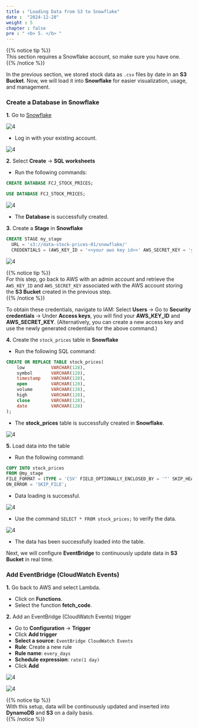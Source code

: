 ```yaml
---
title : "Loading Data from S3 to Snowflake"
date :  "2024-12-28"
weight : 5 
chapter : false
pre : " <b> 5. </b> "
---
```


{{% notice tip %}}  
This section requires a Snowflake account, so make sure you have one.  
{{% /notice %}}  

In the previous section, we stored stock data as `.csv` files by date in an **S3 Bucket**. Now, we will load it into **Snowflake** for easier visualization, usage, and management.  

### Create a Database in Snowflake  

**1.** Go to [Snowflake](https://app.snowflake.com/)  

![4](https://vuthibichngoc.github.io/workshop_awsfcj_2024/images/5.fwd/5.1.8.png)

- Log in with your existing account.  

![4](https://vuthibichngoc.github.io/workshop_awsfcj_2024/images/5.fwd/5.7.png)

**2.** Select **Create** → **SQL worksheets**  

- Run the following commands:  

```sql
CREATE DATABASE FCJ_STOCK_PRICES;
```

```sql
USE DATABASE FCJ_STOCK_PRICES;
```

![4](https://vuthibichngoc.github.io/workshop_awsfcj_2024/images/5.fwd/5.1.1.png)  

- The **Database** is successfully created.  

**3.** Create a **Stage** in **Snowflake**  

```sql
CREATE STAGE my_stage
  URL = 's3://data-stock-prices-01/snowflake/'
  CREDENTIALS = (AWS_KEY_ID = '<<your aws key id>>' AWS_SECRET_KEY = 'your aws secret key'); 
```

![4](https://vuthibichngoc.github.io/workshop_awsfcj_2024/images/5.fwd/5.1.2.png)  

{{% notice tip %}}  
For this step, go back to AWS with an admin account and retrieve the `AWS_KEY_ID` and `AWS_SECRET_KEY` associated with the AWS account storing the **S3 Bucket** created in the previous step.  
{{% /notice %}}  

To obtain these credentials, navigate to IAM: Select **Users** → Go to **Security credentials** → Under **Access keys**, you will find your **AWS_KEY_ID** and **AWS_SECRET_KEY**. (Alternatively, you can create a new access key and use the newly generated credentials for the above command.)  

**4.** Create the ```stock_prices``` table in **Snowflake**

- Run the following SQL command:  

```sql
CREATE OR REPLACE TABLE stock_prices(
    low          VARCHAR(128),  
    symbol       VARCHAR(128),
    timestamp    VARCHAR(128),
    open         VARCHAR(128),
    volume       VARCHAR(128),
    high         VARCHAR(128),
    close        VARCHAR(128),
    date         VARCHAR(128)
);
```

- The **stock_prices** table is successfully created in **Snowflake**.  

![4](https://vuthibichngoc.github.io/workshop_awsfcj_2024/images/5.fwd/5.1.3.png)  

**5.** Load data into the table  

- Run the following command:  

```sql
COPY INTO stock_prices
FROM @my_stage
FILE_FORMAT = (TYPE = 'CSV' FIELD_OPTIONALLY_ENCLOSED_BY = '"' SKIP_HEADER = 1)  
ON_ERROR = 'SKIP_FILE';  
```

- Data loading is successful.  

![4](https://vuthibichngoc.github.io/workshop_awsfcj_2024/images/5.fwd/5.1.4.png)  

- Use the command ```SELECT * FROM stock_prices;``` to verify the data.  

![4](https://vuthibichngoc.github.io/workshop_awsfcj_2024/images/5.fwd/5.9.png)

- The data has been successfully loaded into the table.  

Next, we will configure **EventBridge** to continuously update data in **S3 Bucket** in real time.  

### Add EventBridge (CloudWatch Events)  

**1.** Go back to AWS and select Lambda.  

- Click on **Functions**.  
- Select the function **fetch_code**.  

**2.** Add an EventBridge (CloudWatch Events) trigger  

- Go to **Configuration** → **Trigger**  
- Click **Add trigger**  
- **Select a source**: ```EventBridge CloudWatch Events```
- **Rule**: Create a new rule  
- **Rule name**: ```every_days``` 
- **Schedule expression**: ```rate(1 day)```  
- Click **Add**  

![4](https://vuthibichngoc.github.io/workshop_awsfcj_2024/images/5.fwd/5.1.6.png)  

![4](https://vuthibichngoc.github.io/workshop_awsfcj_2024/images/5.fwd/5.1.7.png)  

{{% notice tip %}}  
With this setup, data will be continuously updated and inserted into **DynamoDB** and **S3** on a daily basis.  
{{% /notice %}}  

